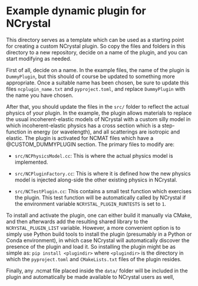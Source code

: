 Example dynamic plugin for NCrystal
===================================

This directory serves as a template which can be used as a starting point for
creating a custom NCrystal plugin. So copy the files and folders in this
directory to a new repository, decide on a name of the plugin, and you can start
modifying as needed.

First of all, decide on a name. In the example files, the name of the plugin is
`DummyPlugin`, but this should of course be updated to something more
appropriate. Once a suitable name has been chosen, be sure to update this files
`ncplugin_name.txt` and `pyproject.toml`, and replace `DummyPlugin` with the name
you have chosen.

After that, you should update the files in the `src/` folder to reflect the
actual physics of your plugin. In the example, the plugin allows materials to
replace the usual incoherent-elastic models of NCrystal with a custom silly
model in which incoherent-elastic physics has a cross section which is a
step-function in energy (or wavelength), and all scatterings are isotropic and
elastic. The plugin is activated for NCMAT files which have a
@CUSTOM_DUMMYPLUGIN section. The primary files to modify are:

  * `src/NCPhysicsModel.cc`: This is where the actual physics model is
    implemented.

  * `src/NCPluginFactory.cc`: This is where it is defined how the new physics
    model is injected along-side the other existing physics in NCrystal.

  * `src/NCTestPlugin.cc`: This contains a small test function which exercises
    the plugin. This test function will be automatically called by NCrystal if
    the environment variable `NCRYSTAL_PLUGIN_RUNTESTS` is set to `1`.

To install and activate the plugin, one can either build it manually via CMake,
and then afterwards add the resulting shared library to the
`NCRYSTAL_PLUGIN_LIST` variable. However, a more convenient option is to simply
use Python build tools to install the plugin (presumably in a Python or Conda
environment), in which case NCrystal will automatically discover the presence of
the plugin and load it. So installing the plugin might be as simple as: `pip
install <plugindir>` where `<plugindir>` is the directory in which the
`pyproject.toml` and `CMakeLists.txt` files of the plugin resides.

Finally, any .ncmat file placed inside the `data/` folder will be included in
the plugin and automatically be made available to NCrystal users as well,
